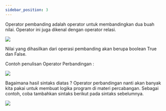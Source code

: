 ```yaml
---
sidebar_position: 3
---
```


Operator pembanding adalah operator untuk membandingkan dua buah nilai.
Operator ini juga dikenal dengan operator relasi.


**![](https://lh7-us.googleusercontent.com/docsz/AD_4nXc9hJ3XwqOZynTZB4VL1bFU2dcx2wYANSF0x9CN3nUt5oi9A9_KXiZ2pbWvnVLk3vgh06zQnHVEtgTs4XBo43z9OmxS7b4lw4q2r8HUG4tdiodGPvUV1s8KlWE5up_O42yxxEgj20RYKrS1J4-v2_lZjv4P?key=93UFQwWUByfaXAM7YbD_TA)**

Nilai yang dihasilkan dari operasi pembanding akan berupa boolean True dan
False.

Contoh penulisan Operator Perbandingan :

**![](https://lh7-us.googleusercontent.com/docsz/AD_4nXdr3p-EtS6n7-ziNbmBSWEPQBRpUdbdL7P0SWqoQCc2uqUxuRZKFmArK2F7F6nGVO1GLP5LYVuhjMa3MVbzvGZWRn7E72wndxbfv7pE7uwPLnDHYhaYFzdQOBkaeNTJYLaYSo-fGHn-Blczg1ko3eVscbQ?key=93UFQwWUByfaXAM7YbD_TA)**

Bagaimana hasil sintaks diatas ?
Operator perbandingan nanti akan banyak kita pakai untuk membuat logika
program di materi percabangan. Sebagai contoh, coba tambahkan sintaks
berikut pada sintaks sebelumnya.

**![](https://lh7-us.googleusercontent.com/docsz/AD_4nXfQjTeD3VN6FKmsrfB1CD7auAdcMaNZqv6yQdN-YpFkekTOQakaEgQaJJsPQsRCNiZ8Lh1yJi1jpthKT3W2vX6eK2fQYziqUH7tUdVqAsji3e2U9cQbBJVI_0aPxn_12Aqm2AaRuzPuZhVtVU7GtXKC3xho?key=93UFQwWUByfaXAM7YbD_TA)**